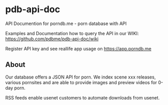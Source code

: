 # pdb-api-doc
API Documention for porndb.me - porn database with API

Examples and Documentation how to query the API in our WIKI:
https://github.com/pdbme/pdb-api-doc/wiki

Register API key and see reallife app usage on
https://app.porndb.me

## About

Our database offers a JSON API for porn. We index scene xxx releases, various pornsites and are able to provide images and preview videos for 0-day porn.

RSS feeds enable usenet customers to automate downloads from usenet.
